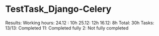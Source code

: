 # TestTask_Django-Celery

Results:
Working hours:
  24.12 : 10h
  25.12: 12h
  16.12: 8h
  Total: 30h
Tasks:
  13/13: Completed
  11: Completed fully
  2: Not fully completed
